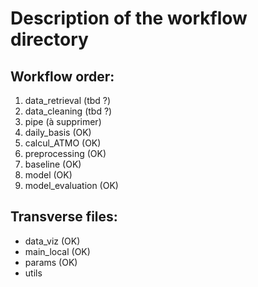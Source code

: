 # Description of the workflow directory

## Workflow order:
1. data_retrieval (tbd ?)
2. data_cleaning (tbd ?)
3. pipe (à supprimer)
4. daily_basis (OK)
5. calcul_ATMO (OK)
6. preprocessing (OK)
7. baseline (OK)
8. model (OK)
9. model_evaluation (OK)

## Transverse files:
- data_viz (OK)
- main_local (OK)
- params (OK)
- utils

